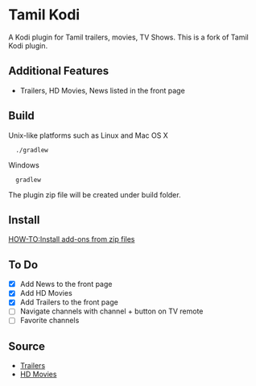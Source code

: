# Tamil Kodi

A Kodi plugin for Tamil trailers, movies, TV Shows. This is a fork of Tamil Kodi plugin.

## Additional Features

- Trailers, HD Movies, News listed in the front page

## Build

Unix-like platforms such as Linux and Mac OS X
```
  ./gradlew
```
Windows
```
  gradlew
```
The plugin zip file will be created under build folder.

## Install

[HOW-TO:Install add-ons from zip files](http://kodi.wiki/view/HOW-TO:Install_add-ons_from_zip_files)

## To Do

- [x] Add News to the front page
- [x] Add HD Movies
- [x] Add Trailers to the front page
- [ ] Navigate channels with channel + button on TV remote
- [ ] Favorite channels

## Source

- [Trailers](http://www.tubetamil.com/category/watch-cinema-videos/watch-new-movie-trailers)
- [HD Movies](http://tamilgun.com/categories/hd-movies/)
